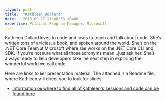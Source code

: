 ```yaml
---
layout: post
title:  "Kathleen Dollard"
date:   2018-09-27 11:48:33 +0400
expertise: Pricipal Program Manager, Microsoft
---
```


Kathleen Dollard loves to code and loves to teach and talk about code. She’s written tons of articles, a book, and spoken around the world. She’s on the .NET Core Team at Microsoft where she works on the .NET Core CLI and SDK. If you’re not sure what all those acronyms mean…just ask her. She’s always ready to help developers take the next step in exploring the wonderful world we call code.

Here are links to her presentation material. The attached is a Readme file, where Kathleen will direct you to look for slides:
- [Information on where to find all of Kathleen's sessions and code can be found here](https://devintxcontent.blob.core.windows.net/showcontent/Speaker%20Presentations%20Fall%202018/ReadMe.txt)
